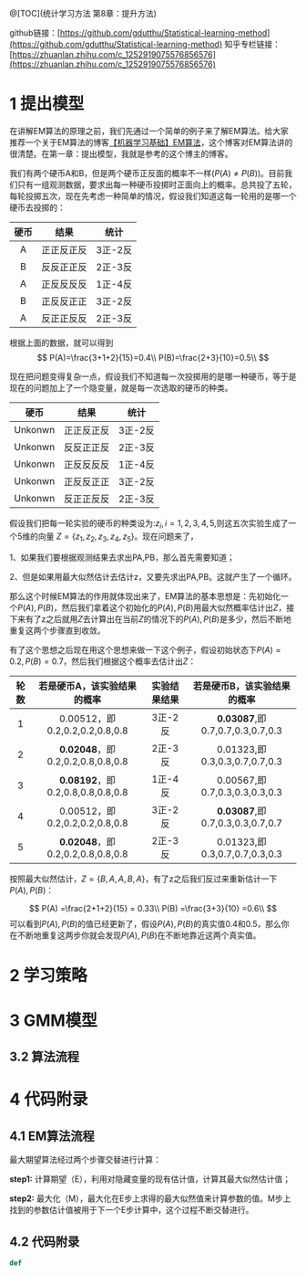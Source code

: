 ﻿@[TOC](统计学习方法 第8章：提升方法)

github链接：[https://github.com/gdutthu/Statistical-learning-method](https://github.com/gdutthu/Statistical-learning-method)
知乎专栏链接：[https://zhuanlan.zhihu.com/c_1252919075576856576](https://zhuanlan.zhihu.com/c_1252919075576856576)





# 1 提出模型




在讲解EM算法的原理之前，我们先通过一个简单的例子来了解EM算法。给大家推荐一个关于EM算法的博客[【机器学习基础】EM算法](https://blog.csdn.net/u010834867/article/details/90762296)，这个博客对EM算法讲的很清楚。在第一章：提出模型，我就是参考的这个博主的博客。





我们有两个硬币A和B，但是两个硬币正反面的概率不一样($P(A)≠P(B)$)。目前我们只有一组观测数据，要求出每一种硬币投掷时正面向上的概率。总共投了五轮，每轮投掷五次，现在先考虑一种简单的情况，假设我们知道这每一轮用的是哪一个硬币去投掷的：



| 硬币 |    结果    |  统计   |
| :--: | :--------: | :-----: |
|  A   | 正正反正反 | 3正-2反 |
|  B   | 反反正正反 | 2正-3反 |
|  A   | 正反反反反 | 1正-4反 |
|  B   | 正反反正正 | 3正-2反 |
|  A   | 反正正反反 | 2正-3反 |

根据上面的数据，就可以得到
$$
P(A)=\frac{3+1+2}{15}=0.4\\
P(B)=\frac{2+3}{10}=0.5\\
$$


现在把问题变得复杂一点，假设我们不知道每一次投掷用的是哪一种硬币，等于是现在的问题加上了一个隐变量，就是每一次选取的硬币的种类。





|  硬币   |    结果    |  统计   |
| :-----: | :--------: | :-----: |
| Unkonwn | 正正反正反 | 3正-2反 |
| Unkonwn | 反反正正反 | 2正-3反 |
| Unkonwn | 正反反反反 | 1正-4反 |
| Unkonwn | 正反反正正 | 3正-2反 |
| Unkonwn | 反正正反反 | 2正-3反 |



假设我们把每一轮实验的硬币的种类设为:$z_{i},i=1,2,3,4,5$,则这五次实验生成了一个5维的向量 $Z=\{z_{1},z_{2},z_{3},z_{4},z_{5}\}$。现在问题来了，

1、如果我们要根据观测结果去求出PA,PB，那么首先需要知道；

2、但是如果用最大似然估计去估计z，又要先求出PA,PB。这就产生了一个循环。

那么这个时候EM算法的作用就体现出来了，EM算法的基本思想是：先初始化一个$P(A),P(B)$，然后我们拿着这个初始化的$P(A),P(B)$用最大似然概率估计出$Z$，接下来有了z之后就用$Z$去计算出在当前$Z$的情况下的$P(A),P(B)$是多少，然后不断地重复这两个步骤直到收敛。




 有了这个思想之后现在用这个思想来做一下这个例子，假设初始状态下$P(A)=0.2, P(B)=0.7$，然后我们根据这个概率去估计出$Z$：



| 轮数 |    若是硬币A，该实验结果的概率     | 实验结果结果 |    若是硬币B，该实验结果的概率    |
| :--: | :--------------------------------: | :----------: | :-------------------------------: |
|  1   |   0.00512，即0.2,0.2,0.2,0.8,0.8   |   3正-2反    | **0.03087**,即0.7,0.7,0.3,0.7,0.3 |
|  2   | **0.02048**，即0.2,0.2,0.8,0.8,0.8 |   2正-3反    |   0.01323,即0.3,0.3,0.7,0.7,0.3   |
|  3   | **0.08192**，即0.2,0.8,0.8,0.8,0.8 |   1正-4反    |   0.00567,即0.7,0.3,0.3,0.3,0.3   |
|  4   |   0.00512，即0.2,0.2,0.2,0.8,0.8   |   3正-2反    | **0.03087**,即0.7,0.3,0.3,0.7,0.7 |
|  5   | **0.02048**，即0.2,0.2,0.8,0.8,0.8 |   2正-3反    |   0.01323,即0.3,0.7,0.7,0.3,0.3   |



按照最大似然估计，$Z=\{B,A,A,B,A\}$，有了z之后我们反过来重新估计一下$P(A),P(B)$：

$$
P(A) =\frac{2+1+2}{15} = 0.33\\
P(B) =\frac{3+3}{10} =0.6\\
$$
可以看到$P(A),P(B)$的值已经更新了，假设$P(A),P(B)$的真实值0.4和0.5，那么你在不断地重复这两步你就会发现$P(A),P(B)$在不断地靠近这两个真实值。



# 2 学习策略


# 3 GMM模型


## 3.2 算法流程



# 4 代码附录

## 4.1 EM算法流程

 最大期望算法经过两个步骤交替进行计算：

**step1:** 计算期望（E），利用对隐藏变量的现有估计值，计算其最大似然估计值；

**step2:** 最大化（M），最大化在E步上求得的最大似然值来计算参数的值。M步上找到的参数估计值被用于下一个E步计算中，这个过程不断交替进行。



## 4.2 代码附录



```python
def
```

